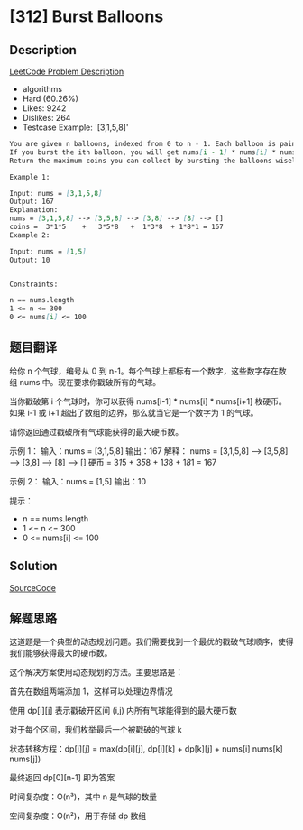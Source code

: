 # [312] Burst Balloons

## Description

[LeetCode Problem Description](https://leetcode.com/problems/burst-balloons/description/)

* algorithms
* Hard (60.26%)
* Likes:    9242
* Dislikes: 264
* Testcase Example:  '[3,1,5,8]'

```md
You are given n balloons, indexed from 0 to n - 1. Each balloon is painted with a number on it represented by an array nums. You are asked to burst all the balloons.
If you burst the ith balloon, you will get nums[i - 1] * nums[i] * nums[i + 1] coins. If i - 1 or i + 1 goes out of bounds of the array, then treat it as if there is a balloon with a 1 painted on it.
Return the maximum coins you can collect by bursting the balloons wisely.

Example 1:

Input: nums = [3,1,5,8]
Output: 167
Explanation:
nums = [3,1,5,8] --> [3,5,8] --> [3,8] --> [8] --> []
coins =  3*1*5    +   3*5*8   +  1*3*8  + 1*8*1 = 167
Example 2:

Input: nums = [1,5]
Output: 10


Constraints:

n == nums.length
1 <= n <= 300
0 <= nums[i] <= 100


```

## 题目翻译

给你 n 个气球，编号从 0 到 n-1。每个气球上都标有一个数字，这些数字存在数组 nums 中。现在要求你戳破所有的气球。

当你戳破第 i 个气球时，你可以获得 nums[i-1] * nums[i] * nums[i+1] 枚硬币。如果 i-1 或 i+1 超出了数组的边界，那么就当它是一个数字为 1 的气球。

请你返回通过戳破所有气球能获得的最大硬币数。

示例 1：
输入：nums = [3,1,5,8]
输出：167
解释：
nums = [3,1,5,8] --> [3,5,8] --> [3,8] --> [8] --> []
硬币 = 3*1*5 + 3*5*8 + 1*3*8 + 1*8*1 = 167

示例 2：
输入：nums = [1,5]
输出：10

提示：
- n == nums.length
- 1 <= n <= 300
- 0 <= nums[i] <= 100

## Solution

[SourceCode](./solution.js)

## 解题思路

这道题是一个典型的动态规划问题。我们需要找到一个最优的戳破气球顺序，使得我们能够获得最大的硬币数。

这个解决方案使用动态规划的方法。主要思路是：

首先在数组两端添加 1，这样可以处理边界情况

使用 dp[i][j] 表示戳破开区间 (i,j) 内所有气球能得到的最大硬币数

对于每个区间，我们枚举最后一个被戳破的气球 k

状态转移方程：dp[i][j] = max(dp[i][j], dp[i][k] + dp[k][j] + nums[i] nums[k] nums[j])

最终返回 dp[0][n-1] 即为答案

时间复杂度：O(n³)，其中 n 是气球的数量

空间复杂度：O(n²)，用于存储 dp 数组
